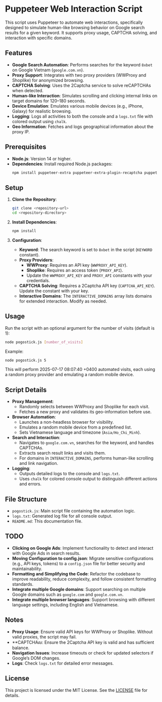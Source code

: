 # Puppeteer Web Interaction Script

This script uses Puppeteer to automate web interactions, specifically designed to simulate human-like browsing behavior on Google search results for a given keyword. It supports proxy usage, CAPTCHA solving, and interaction with specific domains.

## Features
- **Google Search Automation**: Performs searches for the keyword `8xbet` on Google Vietnam (`google.com.vn`).
- **Proxy Support**: Integrates with two proxy providers (WWProxy and Shoplike) for anonymized browsing.
- **CAPTCHA Solving**: Uses the 2Captcha service to solve reCAPTCHAs when detected.
- **Human-like Interaction**: Simulates scrolling and clicking internal links on target domains for 120–180 seconds.
- **Device Emulation**: Emulates various mobile devices (e.g., iPhone, Galaxy) for realistic browsing.
- **Logging**: Logs all activities to both the console and a `logs.txt` file with colored output using `chalk`.
- **Geo Information**: Fetches and logs geographical information about the proxy IP.

## Prerequisites
- **Node.js**: Version 14 or higher.
- **Dependencies**: Install required Node.js packages:
  ```bash
  npm install puppeteer-extra puppeteer-extra-plugin-recaptcha puppeteer-extra-plugin-stealth axios chalk
  ```

## Setup
1. **Clone the Repository**:
   ```bash
   git clone <repository-url>
   cd <repository-directory>
   ```

2. **Install Dependencies**:
   ```bash
   npm install
   ```

3. **Configuration**:
   - **Keyword**: The search keyword is set to `8xbet` in the script (`KEYWORD` constant).
   - **Proxy Providers**:
     - **WWProxy**: Requires an API key (`WWPROXY_API_KEY`).
     - **Shoplike**: Requires an access token (`PROXY_API`).
     - Update the `WWPROXY_API_KEY` and `PROXY_API` constants with your credentials.
   - **CAPTCHA Solving**: Requires a 2Captcha API key (`CAPTCHA_API_KEY`). Update the constant with your key.
   - **Interactive Domains**: The `INTERACTIVE_DOMAINS` array lists domains for extended interaction. Modify as needed.

## Usage
Run the script with an optional argument for the number of visits (default is 1):
```bash
node pogostick.js [number_of_visits]
```
Example:
```bash
node pogostick.js 5
```

This will perform 2025-07-17 08:07:40 +0400 automated visits, each using a random proxy provider and emulating a random mobile device.

## Script Details
- **Proxy Management**:
  - Randomly selects between WWProxy and Shoplike for each visit.
  - Fetches a new proxy and validates its geo-information before use.
- **Browser Automation**:
  - Launches a non-headless browser for visibility.
  - Emulates a random mobile device from a predefined list.
  - Sets Vietnamese language and timezone (`Asia/Ho_Chi_Minh`).
- **Search and Interaction**:
  - Navigates to `google.com.vn`, searches for the keyword, and handles CAPTCHAs.
  - Extracts search result links and visits them.
  - For domains in `INTERACTIVE_DOMAINS`, performs human-like scrolling and link navigation.
- **Logging**:
  - Outputs detailed logs to the console and `logs.txt`.
  - Uses `chalk` for colored console output to distinguish different actions and errors.

## File Structure
- `pogostick.js`: Main script file containing the automation logic.
- `logs.txt`: Generated log file for all console output.
- `README.md`: This documentation file.

## TODO
- **Clicking on Google Ads**: Implement functionality to detect and interact with Google Ads in search results.
- **Moving Configuration to config.json**: Migrate sensitive configurations (e.g., API keys, tokens) to a `config.json` file for better security and maintainability.
- **Formatting and Simplifying the Code**: Refactor the codebase to improve readability, reduce complexity, and follow consistent formatting standards.
- **Integrate multiple Google domains**: Support searching on multiple Google domains such as `google.com` and `google.com.vn`.
- **Integrate multiple browser languages**: Support browsing with different language settings, including English and Vietnamese.


## Notes
- **Proxy Usage**: Ensure valid API keys for WWProxy or Shoplike. Without valid proxies, the script may fail.
- **CAPTCHAល: Ensure the 2Captcha API key is valid and has sufficient balance.
- **Navigation Issues**: Increase timeouts or check for updated selectors if Google’s DOM changes.
- **Logs**: Check `logs.txt` for detailed error messages.

## License
This project is licensed under the MIT License. See the [LICENSE](LICENSE) file for details.